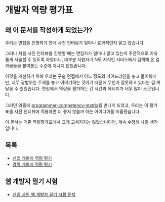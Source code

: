 # 개발자 역량 평가표

## 왜 이 문서를 작성하게 되었는가?

우리는 면접을 진행하기 전에 사전 인터뷰가 얼마나 효과적인지 알고 있습니다.

그러나 처음 사전 인터뷰를 진행할 때는 면접자가 얼마나 알고 있는지 주관적으로 자유롭게 서술할 수 있도록 하였더니, 대부분 지원자가 N모 지식인 서비스에서 검색해 온 결과물들을 붙여놓는 수준에 지나지 않았습니다.

이것을 개선하기 위해 우리는 구술 면접에서 어느 정도의 가이드라인을 놓고 물어봤지만, 너무 광범위한 주제를 놓고 이야기하는 것이기 때문에 무언가 잘못하고 있다는 걸 깨달을 수 있었습니다. 면접에서 역량을 평가하는 건 시간과 에너지가 너무 많이 소모됩니다.

그러던 와중에 [programmer-competency-matrix](https://sijinjoseph.com/programmer-competency-matrix/)를 만나게 되었고, 우리는 이 평가표를 사전 인터뷰에 적용하면 더 좋지 않을까 하는 아이디어를 떠올렸습니다.

이 문서는 기존 역량평가표에서 크게 고쳐지지는 않았습니다만, 계속 수정해 나갈 생각입니다.

## 목록

- [신입 개발자 역량 평가](https://github.com/EBvi/dev-matrix/blob/master/%E1%84%89%E1%85%B5%E1%86%AB%E1%84%8B%E1%85%B5%E1%86%B8%20%E1%84%80%E1%85%A2%E1%84%87%E1%85%A1%E1%86%AF%E1%84%8C%E1%85%A1%20%E1%84%8B%E1%85%A7%E1%86%A8%E1%84%85%E1%85%A3%E1%86%BC%20%E1%84%91%E1%85%A7%E1%86%BC%E1%84%80%E1%85%A1.md)
- [경력 개발자 역량 평가](https://github.com/EBvi/dev-matrix/blob/master/%E1%84%80%E1%85%A7%E1%86%BC%E1%84%85%E1%85%A7%E1%86%A8%20%E1%84%80%E1%85%A2%E1%84%87%E1%85%A1%E1%86%AF%E1%84%8C%E1%85%A1%20%E1%84%8B%E1%85%A7%E1%86%A8%E1%84%85%E1%85%A3%E1%86%BC%20%E1%84%91%E1%85%A7%E1%86%BC%E1%84%80%E1%85%A1.md)

## 웹 개발자 필기 시험
- [신입 사원 웹 개발자 필기 시험 문제](https://github.com/EBvi/dev-matrix/blob/master/dev-test.md)
